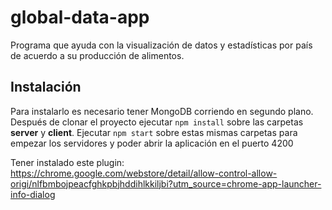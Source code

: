 # global-data-app
Programa que ayuda con la visualización de datos y estadísticas por país de acuerdo a su producción de alimentos.

## Instalación
Para instalarlo es necesario tener MongoDB corriendo en segundo plano.
Después de clonar el proyecto ejecutar `npm install` sobre las carpetas **server** y **client**.
Ejecutar `npm start` sobre estas mismas carpetas para empezar los servidores y poder abrir la aplicación en el puerto 4200

Tener instalado este plugin: https://chrome.google.com/webstore/detail/allow-control-allow-origi/nlfbmbojpeacfghkpbjhddihlkkiljbi?utm_source=chrome-app-launcher-info-dialog